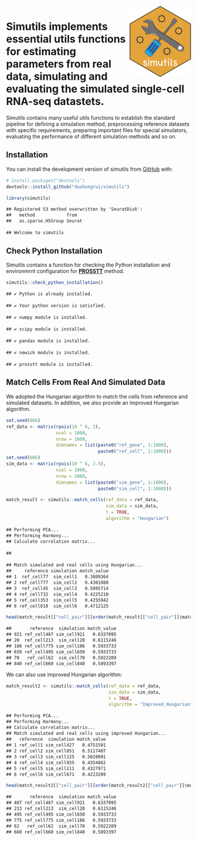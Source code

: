 
<img src="man/figures/simutils_logo.png" align="right" width = "167px" height="193px"/>

# Simutils implements essential utils functions for estimating parameters from real data, simulating and evaluating the simulated single-cell RNA-seq datastets.

Simutils contains many useful utils functions to establish the standard
pipeline for defining a simulation method, preprocessing reference
datasets with specific requirements, preparing important files for
special simulators, evaluating the performance of different simulation
methods and so on.

## Installation

You can install the development version of simutils from
[GitHub](https://github.com/) with:

``` r
# install.packages("devtools")
devtools::install_github("duohongrui/simutils")
```

``` r
library(simutils)
```

    ## Registered S3 method overwritten by 'SeuratDisk':
    ##   method            from  
    ##   as.sparse.H5Group Seurat

    ## Welcome to simutils

## Check Python Installation

Simutils contains a function for checking the Python installation and
environmrnt configuration for
[**PROSSTT**](https://github.com/duohongrui/simmethods/blob/master/R/28-PROSSTT.R)
method.

``` r
simutils::check_python_installation()
```

    ## ✔ Python is already installed.

    ## ✔ Your python version is satisfied.

    ## ✔ numpy module is installed.

    ## ✔ scipy module is installed.

    ## ✔ pandas module is installed.

    ## ✔ newick module is installed.

    ## ✔ prosstt module is installed.

## Match Cells From Real And Simulated Data

We adopted the Hungarian algorithm to match the cells from reference and
simulated datasets. In addition, we also provide an improved Hungarian
algorithm.

``` r
set.seed(666)
ref_data <- matrix(rpois(10 ^ 6, 2),
                   ncol = 1000,
                   nrow = 1000,
                   dimnames = list(paste0("ref_gene", 1:1000),
                                   paste0("ref_cell", 1:1000)))
set.seed(666)
sim_data <- matrix(rpois(10 ^ 6, 2.5),
                   ncol = 1000,
                   nrow = 1000,
                   dimnames = list(paste0("sim_gene", 1:1000),
                                   paste0("sim_cell", 1:1000)))
```

``` r
match_result <- simutils::match_cells(ref_data = ref_data,
                                      sim_data = sim_data,
                                      t = TRUE,
                                      algorithm = "Hungarian")
```

    ## Performing PCA...
    ## Performing Harmony...
    ## Calculate correlation matrix...

    ## 

    ## Match simulated and real cells using Hungarian...
    ##     reference simulation match_value
    ## 1  ref_cell77  sim_cell1   0.3809364
    ## 2 ref_cell777  sim_cell2   0.4301080
    ## 3  ref_cell45  sim_cell3   0.5085714
    ## 4 ref_cell732  sim_cell4   0.4225210
    ## 5 ref_cell353  sim_cell5   0.4255942
    ## 6 ref_cell818  sim_cell6   0.4712125

``` r
head(match_result[["cell_pair"]][order(match_result[["cell_pair"]]$match_value, decreasing = TRUE), ])
```

    ##       reference  simulation match_value
    ## 921 ref_cell487 sim_cell921   0.6337095
    ## 20  ref_cell213  sim_cell20   0.6115246
    ## 186 ref_cell775 sim_cell186   0.5933733
    ## 650 ref_cell495 sim_cell650   0.5933733
    ## 70   ref_cell62  sim_cell70   0.5922209
    ## 840 ref_cell660 sim_cell840   0.5893397

We can also use improved Hungarian algorithm:

``` r
match_result2 <- simutils::match_cells(ref_data = ref_data,
                                       sim_data = sim_data,
                                       t = TRUE,
                                       algorithm = "Improved_Hungarian")
```

    ## Performing PCA...
    ## Performing Harmony...
    ## Calculate correlation matrix...
    ## Match simulated and real cells using improved Hungarian...
    ##   reference  simulation match_value
    ## 1 ref_cell1 sim_cell427   0.4751501
    ## 2 ref_cell2 sim_cell851   0.5117407
    ## 3 ref_cell3 sim_cell125   0.5028091
    ## 4 ref_cell4 sim_cell935   0.4354862
    ## 5 ref_cell5 sim_cell111   0.4327971
    ## 6 ref_cell6 sim_cell671   0.4223289

``` r
head(match_result2[["cell_pair"]][order(match_result2[["cell_pair"]]$match_value, decreasing = TRUE), ])
```

    ##       reference  simulation match_value
    ## 487 ref_cell487 sim_cell921   0.6337095
    ## 213 ref_cell213  sim_cell20   0.6115246
    ## 495 ref_cell495 sim_cell650   0.5933733
    ## 775 ref_cell775 sim_cell186   0.5933733
    ## 62   ref_cell62  sim_cell70   0.5922209
    ## 660 ref_cell660 sim_cell840   0.5893397
